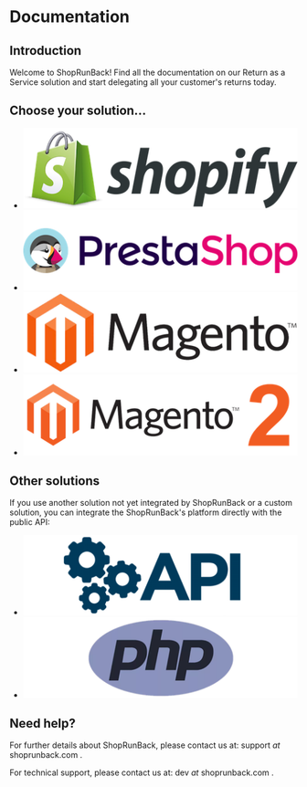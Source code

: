 # Documentation

## Introduction

Welcome to ShopRunBack! Find all the documentation on our Return as a Service solution and start delegating all your customer's returns today.

## Choose your solution…

<ul class="products">
  <li class="product">
    <a href="./shopify.html">
      <img src='/images/logos/shopify.png' title="Shopify" />
    </a>
  </li>
  <li class="product">
    <a href="./prestashop.html">
      <img src='/images/logos/prestashop.png' title="Prestashop" />
    </a>
  </li>
  <li class="product">
    <a href="./magento1.html">
      <img src='/images/logos/magento1.png' title="Magento 1" />
    </a>
  </li>
  <li class="product">
    <a href="./magento2.html">
      <img src='/images/logos/magento2.png' title="Magento 2" />
    </a>
  </li>
  
</ul>

## Other solutions

If you use another solution not yet integrated by ShopRunBack or a custom solution, you can integrate the ShopRunBack's platform directly with the public API:

<ul class="products">
  <li class="product">
    <a href="./api.html">
      <img src='/images/logos/api.png' title="API" />
    </a>
  </li>
  <li class="product">
    <a href="./php.html">
      <img src='/images/logos/php.png' title="PHP" />
    </a>
  </li>
</ul>

## Need help?

For further details about ShopRunBack, please contact us at: support _at_ shoprunback.com .

For technical support, please contact us at: dev _at_ shoprunback.com .